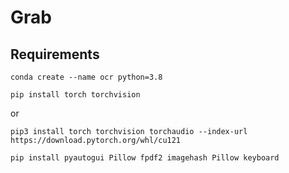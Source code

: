 # Grab 

## Requirements

```
conda create --name ocr python=3.8
```

```
pip install torch torchvision
```
or
```
pip3 install torch torchvision torchaudio --index-url https://download.pytorch.org/whl/cu121
```

```
pip install pyautogui Pillow fpdf2 imagehash Pillow keyboard
```
